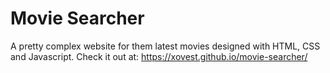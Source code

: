 # Movie Searcher
A pretty complex website for them latest movies designed with HTML, CSS and Javascript.
Check it out at: https://xovest.github.io/movie-searcher/
